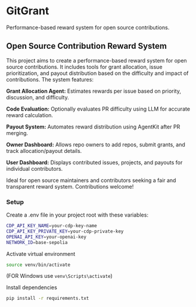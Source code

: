 # GitGrant
Performance-based reward system for open source contributions.

## Open Source Contribution Reward System
This project aims to create a performance-based reward system for open source contributions. It includes tools for grant allocation, issue prioritization, and payout distribution based on the difficulty and impact of contributions. The system features:

**Grant Allocation Agent:** Estimates rewards per issue based on priority, discussion, and difficulty.

**Code Evaluation:** Optionally evaluates PR difficulty using LLM for accurate reward calculation.

**Payout System:** Automates reward distribution using AgentKit after PR merging.

**Owner Dashboard:** Allows repo owners to add repos, submit grants, and track allocation/payout details.

**User Dashboard:** Displays contributed issues, projects, and payouts for individual contributors.

Ideal for open source maintainers and contributors seeking a fair and transparent reward system. Contributions welcome!

### Setup
Create a .env file in your project root with these variables:

```bash
CDP_API_KEY_NAME=your-cdp-key-name
CDP_API_KEY_PRIVATE_KEY=your-cdp-private-key
OPENAI_API_KEY=your-openai-key
NETWORK_ID=base-sepolia
```

Activate virtual environment
```bash
source venv/bin/activate
```
(FOR Windows use ```venv\Scripts\activate```)

Install dependencies
```bash
pip install -r requirements.txt
```
